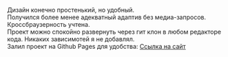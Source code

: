 Дизайн конечно простенький, но удобный.<br>
Получился более менее адекватный адаптив без медиа-запросов.
Кроссбраузерность учтена.<br>
Проект можно спокойно развернуть через гит клон в любом редакторе кода. Никаких зависимотей я не добавлял.<br>
Залил проект на Github Pages для удобства: <a href= "https://andreykonoplich.github.io/Test-Task/">Ссылка на сайт
